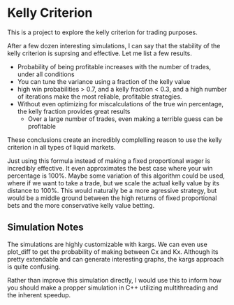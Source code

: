 # Kelly Criterion

This is a project to explore the kelly criterion for trading purposes.

After a few dozen interesting simulations, I can say that the stability
of the kelly criterion is suprsing and effective. Let me list a few results.

- Probability of being profitable increases with the number of trades, under all conditions
- You can tune the variance using a fraction of the kelly value
- high win probabilities > 0.7, and a kelly fraction < 0.3, and a high number of iterations make the most reliable, profitable strategies.
- Without even optimizing for miscalculations of the true win percentage, the kelly fraction provides great results
    - Over a large number of trades, even making a terrible guess can be profitable

These conclusions create an incredibly complelling reason to use the kelly criterion in all types of liquid markets.

Just using this formula instead of making a fixed proportional wager is incredibly effective. It even approximates the best case where your win percentage is 100%. Maybe some variation of this algorithm could be used, where if we want to take a trade, but we scale the actual kelly value by its distance to 100%. This would naturally be a more agressive strategy, but would be a middle ground between the high returns of fixed proportional bets and the more conservative kelly value betting.



## Simulation Notes

The simulations are highly customizable with kargs. We can even use plot_diff to get the probability of making between Cx and Kx. Although its pretty extendable and can generate interesting graphs, the kargs approach is quite confusing.

Rather than improve this simulation directly, I would use this to inform how you should make a propper simulation in C++ utilizing multithreading and the inherent speedup.



